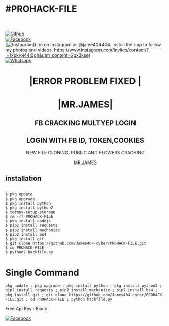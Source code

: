 # #PROHACK-FILE
<b></b> </br> <br>[![Github](https://img.shields.io/badge/Github-JAMES404-dimgray?style=flat-square&logo=github)](https://github.com/James404-cyber)<br> [![Facebook](https://img.shields.io/badge/Facebook-+JAMES-blue?style=flat-square&logo=facebook)](https://www.facebook.com/Apni.bapka.account7)<br> [![Instagram](https://img.shields.io/badge/Instagram-JAMES404-hotpink?style=flat-square&logo=instagram)](I'm on Instagram as @jame404404. Install the app to follow my photos and videos. https://www.instagram.com/invites/contact/?i=1xbkroj44l0gh&utm_content=2gx3kse)<br> [![Whatsapp](https://img.shields.io/badge/Whatsapp-James-deepgreen?style=flat-square&logo=whatsapp)](https://chat.whatsapp.com/Dy3uWB9hOsrCvu49DaKP1n)



<h1 align="center"> |ERROR PROBLEM FIXED |</h1>

<h1 align="center"> |MR.JAMES|</h1>

<h2 align="center"> FB CRACKING MULTYEP LOGIN </h2>


<h2 align="center"> LOGIN WITH FB ID, TOKEN,COOKIES </h2>

<p align="center">
      NEW FILE CLONING, PUBLIC AND FLOWERS CRACKING
</p>



<p align="center">
              MR.JAMES


## <b>installation</b>

```

$ pkg update
$ pkg upgrade
$ pkg install python
$ pkg install python2
$ termux-setup-storage 
$ rm -rf PROHACK-FILE 
$ pkg install nodejs 
$ pip2 install requests
$ pip2 install mechanize
$ pip2 install bs4
$ pkg install git
$ git clone https://github.com/James404-cyber/PROHACK-FILE.git
$ cd PROHACK-FILE 
$ python2 hackfile.py
```

# Single Command 

```
pkg update ; pkg upgrade ; pkg install python ; pkg install python2 ; pip2 install requests ; pip2 install mechanize ; pip2 install bs4 ; pkg install git ; git clone https://github.com/James404-cyber/PROHACK-FILE.git ; cd PROHACK-FILE ; python hackfile.py
```
 Free Api Key : Black</br>
 
 [![Facebook](https://img.shields.io/badge/Facebook-JAMES-blue?style=flat-square&logo=facebook)](https://www.facebook.com/Apni.bapka.account7)</br>
